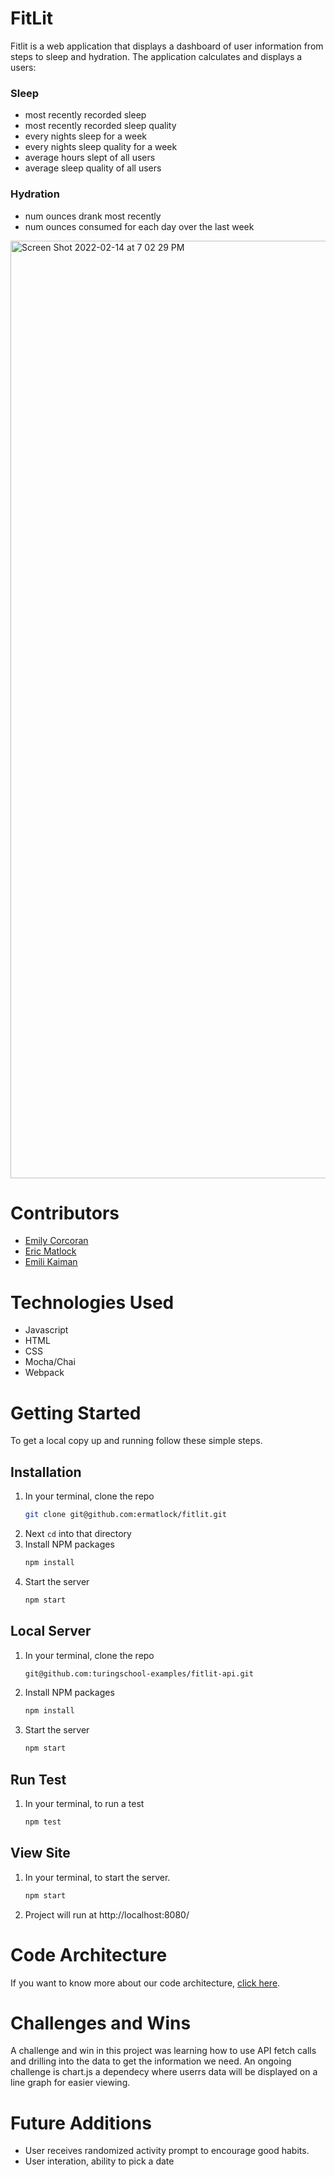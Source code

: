 # FitLit 

Fitlit is a web application that displays a dashboard of user information from steps to sleep and hydration. The application calculates and displays a users:


### Sleep

- most recently recorded sleep
- most recently recorded sleep quality
- every nights sleep for a week
- every nights sleep quality for a week
- average hours slept of all users
- average sleep quality of all users

### Hydration
- num ounces drank most recently 
- num ounces consumed for each day over the last week

<img width="1500" alt="Screen Shot 2022-02-14 at 7 02 29 PM" src="https://user-images.githubusercontent.com/93098905/153967660-cbd22873-5cff-40e2-9659-72bf662ac60b.png">

# Contributors
- [Emily Corcoran](https://github.com/Emily-Cathleen)
- [Eric Matlock](https://github.com/ermatlock)
- [Emili Kaiman](https://github.com/Ekaiman)

# Technologies Used 
- Javascript
- HTML
- CSS
- Mocha/Chai
- Webpack

# Getting Started
To get a local copy up and running follow these simple steps.

## Installation

1. In your terminal, clone the repo
   ```sh
   git clone git@github.com:ermatlock/fitlit.git
   ```
2. Next `cd` into that directory
3. Install NPM packages
   ```sh
   npm install
   ```
4. Start the server
   ```sh
   npm start
   ```
   
## Local Server
1. In your terminal, clone the repo
   ```sh
   git@github.com:turingschool-examples/fitlit-api.git
   ```
2. Install NPM packages
   ```sh
   npm install
   ```
3. Start the server
   ```sh
   npm start
   ```

   
## Run Test

1. In your terminal, to run a test
   ```sh
   npm test
   ```
## View Site
1. In your terminal, to start the server.
   ```sh
   npm start
   ```
2. Project will run at http://localhost:8080/   

# Code Architecture 
If you want to know more about our code architecture, [click here](https://gist.github.com/Ekaiman/f0c6022e295921a810e7531a4d38f9b0).

# Challenges and Wins
A challenge and win in this project was learning how to use API fetch calls and drilling into the data to get the information we need. An ongoing challenge is chart.js a dependecy where userrs data will be displayed on a line graph for easier viewing.

# Future Additions
- User receives randomized activity prompt to encourage good habits.
- User interation, ability to pick a date
